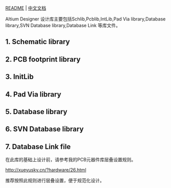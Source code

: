 [README](README.md) | [中文文档](README_zh.md)

Altium Designer 设计库主要包括Schlib,Pcblib,IntLib,Pad Via library,Database library,SVN Database library,Database Link 等库文件。

## 1. Schematic library

## 2. PCB footprint library

## 3. InitLib

## 4. Pad Via library

## 5. Database library

## 6. SVN Database library

## 7. Database Link file



在此库的基础上设计前，请参考我的PCB元器件库层叠设置规则。

http://xueyusky.cn/?hardware/26.html

推荐按照此规则进行层叠设置，便于规范化设计。